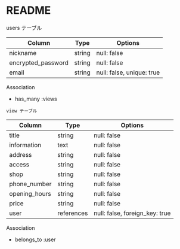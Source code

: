 # README

   users テーブル

| Column             | Type   | Options                   |
| ------------------ | ------ | ------------------------- |
| nickname           | string | null: false               |
| encrypted_password | string | null: false               |
| email              | string | null: false, unique: true |

  Association
  
   - has_many :views

    view テーブル

| Column        | Type       | Options                        |
| ------------- | ---------- |------------------------------- |
| title         | string     | null: false                    |
| information   | text       | null: false                    |
| address       | string     | null: false                    |
| access        | string     | null: false                    |
| shop          | string     | null: false                    |
| phone_number  | string     | null: false                    |
| opening_hours | string     | null: false                    |
| price         | string     | null: false                    |
| user          | references | null: false, foreign_key: true |

  Association

  - belongs_to :user